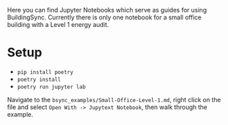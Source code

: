 Here you can find Jupyter Notebooks which serve as guides for using BuildingSync. Currently there is only one notebook for a small office building with a Level 1 energy audit.

# Setup

- `pip install poetry`
- `poetry install`
- `poetry run jupyter lab`

Navigate to the `bsync_examples/Small-Office-Level-1.md`, right click on the file and select `Open With -> Jupytext Notebook`, then walk through the example.
